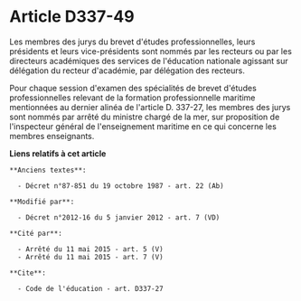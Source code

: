 # Article D337-49

Les membres des jurys du brevet d'études professionnelles, leurs présidents et leurs vice-présidents sont nommés par les
recteurs ou par les directeurs académiques des services de l'éducation nationale agissant sur délégation du recteur
d'académie, par délégation des recteurs. 

Pour chaque session d'examen des spécialités de brevet d'études professionnelles relevant de la formation professionnelle
maritime mentionnées au dernier alinéa de l'article D. 337-27, les membres des jurys sont nommés par arrêté du ministre
chargé de la mer, sur proposition de l'inspecteur général de l'enseignement maritime en ce qui concerne les membres
enseignants.

**Liens relatifs à cet article**

	**Anciens textes**:

	  - Décret n°87-851 du 19 octobre 1987 - art. 22 (Ab)

	**Modifié par**:

	  - Décret n°2012-16 du 5 janvier 2012 - art. 7 (VD)

	**Cité par**:

	  - Arrêté du 11 mai 2015 - art. 5 (V)
	  - Arrêté du 11 mai 2015 - art. 7 (V)

	**Cite**:

	  - Code de l'éducation - art. D337-27
